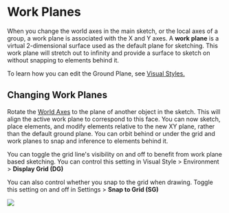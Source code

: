 # Work Planes

When you change the world axes in the main sketch, or the local axes of a group, a work plane is associated with the X and Y axes. A **work plane** is a virtual 2-dimensional surface used as the default plane for sketching. This work plane will stretch out to infinity and provide a surface to sketch on without snapping to elements behind it.

To learn how you can edit the Ground Plane, see [Visual Styles.](../building-the-farnsworth-house/visual-settings.md)

## Changing Work Planes

Rotate the [World Axes](world-axes.md) to the plane of another object in the sketch. This will align the active work plane to correspond to this face. You can now sketch, place elements, and modify elements relative to the new XY plane, rather than the default ground plane. You can orbit behind or under the grid and work planes to snap and inference to elements behind it.

You can toggle the grid line's visibility on and off to benefit from work plane based sketching. You can control this setting in Visual Style &gt; Environment &gt; **Display Grid \(DG\)**

You can also control whether you snap to the grid when drawing. Toggle this setting on and off in Settings &gt; **Snap to Grid \(SG\)**

![](../.gitbook/assets/work-plane.gif)


